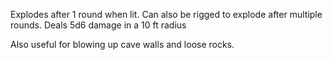 Explodes after 1 round when lit. Can also be rigged to explode after multiple rounds.
Deals 5d6 damage in a 10 ft radius

Also useful for blowing up cave walls and loose rocks.